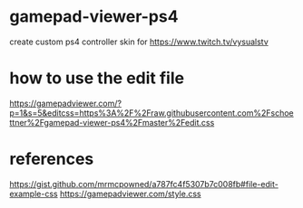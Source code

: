 # gamepad-viewer-ps4

create custom ps4 controller skin for https://www.twitch.tv/vysualstv

# how to use the edit file
https://gamepadviewer.com/?p=1&s=5&editcss=https%3A%2F%2Fraw.githubusercontent.com%2Fschoettner%2Fgamepad-viewer-ps4%2Fmaster%2Fedit.css

# references
https://gist.github.com/mrmcpowned/a787fc4f5307b7c008fb#file-edit-example-css
https://gamepadviewer.com/style.css
